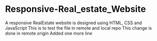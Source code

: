 # Responsive-Real_estate_Website
A responsive RealEstate website is designed using HTML, CSS and JavaScript
This is to test the file in remote and local repo
This change is done in remote origin
Added one more line
